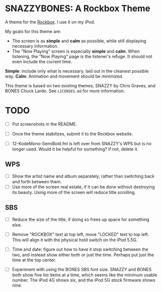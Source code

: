 # SNAZZYBONES: A Rockbox Theme

A theme for the [Rockbox](https://en.wikipedia.org/wiki/Rockbox). I use it on my iPod.

My goals for this theme are:
- The screen is as **simple** and **calm** as possible, while still displaying necessary information.
- The "Now Playing" screen is especially **simple** and **calm**. When listening, the "Now Playing" page is the listener's refuge. It should not even include the current time.

**Simple**: include only what is necessary, laid out in the cleanest possible way.
**Calm**: Animation and movement should be minimized.


This theme is based on two existing themes, SNAZZY by Chris Graves, and BONES Chuck Lardo. See `LICENSES.md` for more information.


# TODO

- [ ] Put screenshots in the README.
- [ ] Once the theme stabilizes, submit it to the Rockbox website.
- [ ] 12-KodeMono-SemiBold.fnt is left over from SNAZZY's WPS but is no longer used. Would it be helpful for something? If not, delete it.


## WPS
- [ ] Show the artist name and album separately, rather than switching back and forth between them.
- [ ] Use more of the screen real estate, if it can be done without destroying its beauty. Using more of the screen will reduce title scrolling.

## SBS
- [ ] Reduce the size of the title, if doing so frees up space for something else.
- [ ] Remove "ROCKBOX" text at top left, move "LOCKED" text to top left. This will align it with the physical hold switch on the iPod 5.5G.
- [ ] Time and date: figure out how to have it stop switching between the two, and instead show either both or just the time. Perhaps put just the time at the top center.
- [ ] Experiment with using the BONES SBS font size. SNAZZY and BONES both show five list items at a time, which seems like the minimum usable number. The iPod 4G shows six, and the iPod 5G stock firmware shows nine.


